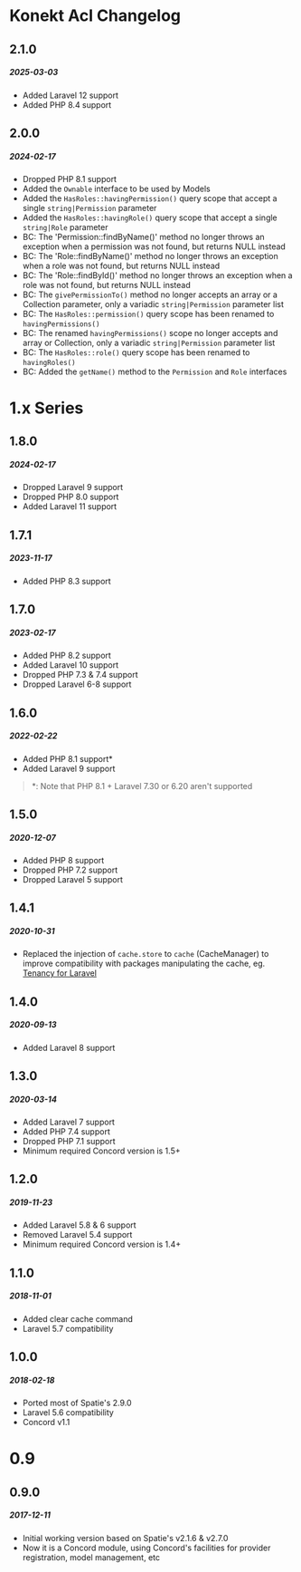 # Konekt Acl Changelog

## 2.1.0
##### 2025-03-03

- Added Laravel 12 support
- Added PHP 8.4 support

## 2.0.0
##### 2024-02-17

- Dropped PHP 8.1 support
- Added the `Ownable` interface to be used by Models
- Added the `HasRoles::havingPermission()` query scope that accept a single `string|Permission` parameter
- Added the `HasRoles::havingRole()` query scope that accept a single `string|Role` parameter
- BC: The 'Permission::findByName()' method no longer throws an exception when a permission was not found, but returns NULL instead
- BC: The 'Role::findByName()' method no longer throws an exception when a role was not found, but returns NULL instead
- BC: The 'Role::findById()' method no longer throws an exception when a role was not found, but returns NULL instead
- BC: The `givePermissionTo()` method no longer accepts an array or a Collection parameter, only a variadic `string|Permission` parameter list
- BC: The `HasRoles::permission()` query scope has been renamed to `havingPermissions()`
- BC: The renamed `havingPermissions()` scope no longer accepts and array or Collection, only a variadic `string|Permission` parameter list
- BC: The `HasRoles::role()` query scope has been renamed to `havingRoles()`
- BC: Added the `getName()` method to the `Permission` and `Role` interfaces

# 1.x Series

## 1.8.0
##### 2024-02-17

- Dropped Laravel 9 support
- Dropped PHP 8.0 support
- Added Laravel 11 support

## 1.7.1
##### 2023-11-17

- Added PHP 8.3 support

## 1.7.0
##### 2023-02-17

- Added PHP 8.2 support
- Added Laravel 10 support
- Dropped PHP 7.3 & 7.4 support
- Dropped Laravel 6-8 support

## 1.6.0
##### 2022-02-22

- Added PHP 8.1 support*
- Added Laravel 9 support

> *: Note that PHP 8.1 + Laravel 7.30 or 6.20 aren't supported 

## 1.5.0
##### 2020-12-07

- Added PHP 8 support
- Dropped PHP 7.2 support
- Dropped Laravel 5 support

## 1.4.1
##### 2020-10-31

- Replaced the injection of `cache.store` to `cache` (CacheManager) to improve compatibility with
  packages manipulating the cache,
  eg. [Tenancy for Laravel](https://tenancyforlaravel.com/docs/v3/configuration#cache)

## 1.4.0
##### 2020-09-13

- Added Laravel 8 support

## 1.3.0
##### 2020-03-14

- Added Laravel 7 support
- Added PHP 7.4 support
- Dropped PHP 7.1 support
- Minimum required Concord version is 1.5+

## 1.2.0
##### 2019-11-23

- Added Laravel 5.8 & 6 support
- Removed Laravel 5.4 support
- Minimum required Concord version is 1.4+

## 1.1.0
##### 2018-11-01

- Added clear cache command
- Laravel 5.7 compatibility

## 1.0.0
##### 2018-02-18

- Ported most of Spatie's 2.9.0
- Laravel 5.6 compatibility
- Concord v1.1

# 0.9

## 0.9.0
##### 2017-12-11

- Initial working version based on Spatie's v2.1.6 & v2.7.0
- Now it is a Concord module, using Concord's facilities for provider registration, model management, etc
